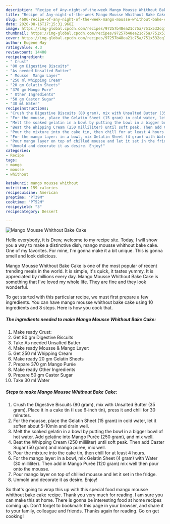 ```yaml
---
description: "Recipe of Any-night-of-the-week Mango Mousse Whithout Bake Cake"
title: "Recipe of Any-night-of-the-week Mango Mousse Whithout Bake Cake"
slug: 4606-recipe-of-any-night-of-the-week-mango-mousse-whithout-bake-cake
date: 2020-08-16T17:15:31.968Z
image: https://img-global.cpcdn.com/recipes/97257b48ea21c75a/751x532cq70/mango-mousse-whithout-bake-cake-recipe-main-photo.jpg
thumbnail: https://img-global.cpcdn.com/recipes/97257b48ea21c75a/751x532cq70/mango-mousse-whithout-bake-cake-recipe-main-photo.jpg
cover: https://img-global.cpcdn.com/recipes/97257b48ea21c75a/751x532cq70/mango-mousse-whithout-bake-cake-recipe-main-photo.jpg
author: Eugene May
ratingvalue: 4.3
reviewcount: 14408
recipeingredient:
- " Crust"
- "80 gm Digestive Biscuits"
- "As needed Unsalted Butter"
- " Mousse  Mango Layer"
- "250 ml Whipping Cream"
- "20 gm Gelatin Sheets"
- "370 gm Mango Pure"
- " Other Ingredients"
- "50 gm Castor Sugar"
- "30 ml Water"
recipeinstructions:
- "Crush the Digestive Biscuits (80 gram), mix with Unsalted Butter (35 gram). Place it in a cake tin (I use 6-inch tin), press it and chill for 30 minutes."
- "For the mousse, place the Gelatin Sheet (15 gram) in cold water, let it soften about 5-10min and drain well."
- "Melt the soaked gelatin in a bowl by putting the bowl in a bigger bowl of hot water. Add gelatine into Mango Purée (250 gram), and mix well."
- "Beat the Whipping Cream (250 milliliter) until soft peak. Then add Caster Sugar (50 gram) and mango puree, mix well."
- "Pour the mixture into the cake tin, then chill for at least 4 hours."
- "For the mango layer: in a bowl, mix Gelatin Sheet (4 gram) with Water (30 milliliter). Then add in Mango Purée (120 gram) mix well then pour onto the mousse."
- "Pour mango layer on top of chilled mousse and let it set in the fridge."
- "Unmold and decorate it as desire. Enjoy!"
categories:
- Recipe
tags:
- mango
- mousse
- whithout

katakunci: mango mousse whithout 
nutrition: 159 calories
recipecuisine: American
preptime: "PT39M"
cooktime: "PT52M"
recipeyield: "3"
recipecategory: Dessert

---
```



![Mango Mousse Whithout Bake Cake](https://img-global.cpcdn.com/recipes/97257b48ea21c75a/751x532cq70/mango-mousse-whithout-bake-cake-recipe-main-photo.jpg)

Hello everybody, it is Drew, welcome to my recipe site. Today, I will show you a way to make a distinctive dish, mango mousse whithout bake cake. One of my favorites. For mine, I'm gonna make it a bit unique. This is gonna smell and look delicious.



Mango Mousse Whithout Bake Cake is one of the most popular of recent trending meals in the world. It is simple, it's quick, it tastes yummy. It is appreciated by millions every day. Mango Mousse Whithout Bake Cake is something that I've loved my whole life. They are fine and they look wonderful.


To get started with this particular recipe, we must first prepare a few ingredients. You can have mango mousse whithout bake cake using 10 ingredients and 8 steps. Here is how you cook that.

<!--inarticleads1-->

##### The ingredients needed to make Mango Mousse Whithout Bake Cake:

1. Make ready  Crust:
1. Get 80 gm Digestive Biscuits
1. Take As needed Unsalted Butter
1. Make ready  Mousse &amp; Mango Layer:
1. Get 250 ml Whipping Cream
1. Make ready 20 gm Gelatin Sheets
1. Prepare 370 gm Mango Purée
1. Make ready  Other Ingredients
1. Prepare 50 gm Castor Sugar
1. Take 30 ml Water




<!--inarticleads2-->

##### Steps to make Mango Mousse Whithout Bake Cake:

1. Crush the Digestive Biscuits (80 gram), mix with Unsalted Butter (35 gram). Place it in a cake tin (I use 6-inch tin), press it and chill for 30 minutes.
1. For the mousse, place the Gelatin Sheet (15 gram) in cold water, let it soften about 5-10min and drain well.
1. Melt the soaked gelatin in a bowl by putting the bowl in a bigger bowl of hot water. Add gelatine into Mango Purée (250 gram), and mix well.
1. Beat the Whipping Cream (250 milliliter) until soft peak. Then add Caster Sugar (50 gram) and mango puree, mix well.
1. Pour the mixture into the cake tin, then chill for at least 4 hours.
1. For the mango layer: in a bowl, mix Gelatin Sheet (4 gram) with Water (30 milliliter). Then add in Mango Purée (120 gram) mix well then pour onto the mousse.
1. Pour mango layer on top of chilled mousse and let it set in the fridge.
1. Unmold and decorate it as desire. Enjoy!




So that's going to wrap this up with this special food mango mousse whithout bake cake recipe. Thank you very much for reading. I am sure you can make this at home. There is gonna be interesting food at home recipes coming up. Don't forget to bookmark this page in your browser, and share it to your family, colleague and friends. Thanks again for reading. Go on get cooking!
